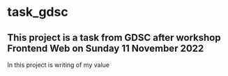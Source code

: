 # task_gdsc

## This project is a task from GDSC after workshop Frontend Web on Sunday 11 November 2022
In this project is writing of my value
